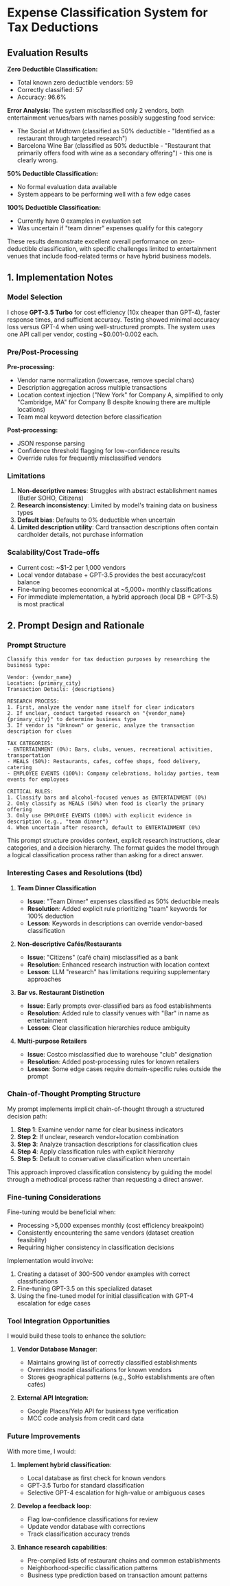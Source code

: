 # Expense Classification System for Tax Deductions

## Evaluation Results

**Zero Deductible Classification:**
- Total known zero deductible vendors: 59
- Correctly classified: 57
- Accuracy: 96.6%

**Error Analysis:**
The system misclassified only 2 vendors, both entertainment venues/bars with names possibly suggesting food service:
- The Social at Midtown (classified as 50% deductible - "Identified as a restaurant through targeted research")
- Barcelona Wine Bar (classified as 50% deductible - "Restaurant that primarily offers food with wine as a secondary offering") - this one is clearly wrong.

**50% Deductible Classification:**
- No formal evaluation data available
- System appears to be performing well with a few edge cases

**100% Deductible Classification:**
- Currently have 0 examples in evaluation set
- Was uncertain if "team dinner" expenses qualify for this category

These results demonstrate excellent overall performance on zero-deductible classification, with specific challenges limited to entertainment venues that include food-related terms or have hybrid business models.

## 1. Implementation Notes

### Model Selection
I chose **GPT-3.5 Turbo** for cost efficiency (10x cheaper than GPT-4), faster response times, and sufficient accuracy. Testing showed minimal accuracy loss versus GPT-4 when using well-structured prompts. The system uses one API call per vendor, costing ~$0.001-0.002 each.

### Pre/Post-Processing
**Pre-processing:**
- Vendor name normalization (lowercase, remove special chars)
- Description aggregation across multiple transactions
- Location context injection ("New York" for Company A, simplified to only "Cambridge, MA" for Company B despite knowing there are multiple locations)
- Team meal keyword detection before classification

**Post-processing:**
- JSON response parsing
- Confidence threshold flagging for low-confidence results
- Override rules for frequently misclassified vendors

### Limitations
1. **Non-descriptive names**: Struggles with abstract establishment names (Butler SOHO, Citizens)
2. **Research inconsistency**: Limited by model's training data on business types
3. **Default bias**: Defaults to 0% deductible when uncertain
4. **Limited description utility**: Card transaction descriptions often contain cardholder details, not purchase information

### Scalability/Cost Trade-offs
- Current cost: ~$1-2 per 1,000 vendors
- Local vendor database + GPT-3.5 provides the best accuracy/cost balance
- Fine-tuning becomes economical at ~5,000+ monthly classifications
- For immediate implementation, a hybrid approach (local DB + GPT-3.5) is most practical

## 2. Prompt Design and Rationale

### Prompt Structure
```
Classify this vendor for tax deduction purposes by researching the business type:

Vendor: {vendor_name}
Location: {primary_city}
Transaction Details: {descriptions}

RESEARCH PROCESS:
1. First, analyze the vendor name itself for clear indicators
2. If unclear, conduct targeted research on "{vendor_name} {primary_city}" to determine business type
3. If vendor is "Unknown" or generic, analyze the transaction description for clues

TAX CATEGORIES:
- ENTERTAINMENT (0%): Bars, clubs, venues, recreational activities, transportation
- MEALS (50%): Restaurants, cafes, coffee shops, food delivery, catering
- EMPLOYEE EVENTS (100%): Company celebrations, holiday parties, team events for employees

CRITICAL RULES:
1. Classify bars and alcohol-focused venues as ENTERTAINMENT (0%)
2. Only classify as MEALS (50%) when food is clearly the primary offering
3. Only use EMPLOYEE EVENTS (100%) with explicit evidence in description (e.g., "team dinner")
4. When uncertain after research, default to ENTERTAINMENT (0%)
```

This prompt structure provides context, explicit research instructions, clear categories, and a decision hierarchy. The format guides the model through a logical classification process rather than asking for a direct answer.

### Interesting Cases and Resolutions (tbd)

1. **Team Dinner Classification**
   - **Issue**: "Team Dinner" expenses classified as 50% deductible meals
   - **Resolution**: Added explicit rule prioritizing "team" keywords for 100% deduction
   - **Lesson**: Keywords in descriptions can override vendor-based classification

2. **Non-descriptive Cafés/Restaurants**
   - **Issue**: "Citizens" (café chain) misclassified as a bank
   - **Resolution**: Enhanced research instruction with location context
   - **Lesson**: LLM "research" has limitations requiring supplementary approaches

3. **Bar vs. Restaurant Distinction**
   - **Issue**: Early prompts over-classified bars as food establishments
   - **Resolution**: Added rule to classify venues with "Bar" in name as entertainment
   - **Lesson**: Clear classification hierarchies reduce ambiguity

4. **Multi-purpose Retailers**
   - **Issue**: Costco misclassified due to warehouse "club" designation
   - **Resolution**: Added post-processing rules for known retailers
   - **Lesson**: Some edge cases require domain-specific rules outside the prompt

### Chain-of-Thought Prompting Structure

My prompt implements implicit chain-of-thought through a structured decision path:

1. **Step 1**: Examine vendor name for clear business indicators
2. **Step 2**: If unclear, research vendor+location combination
3. **Step 3**: Analyze transaction descriptions for classification clues
4. **Step 4**: Apply classification rules with explicit hierarchy
5. **Step 5**: Default to conservative classification when uncertain

This approach improved classification consistency by guiding the model through a methodical process rather than requesting a direct answer.

### Fine-tuning Considerations

Fine-tuning would be beneficial when:
- Processing >5,000 expenses monthly (cost efficiency breakpoint)
- Consistently encountering the same vendors (dataset creation feasibility)
- Requiring higher consistency in classification decisions

Implementation would involve:
1. Creating a dataset of 300-500 vendor examples with correct classifications
2. Fine-tuning GPT-3.5 on this specialized dataset
3. Using the fine-tuned model for initial classification with GPT-4 escalation for edge cases

### Tool Integration Opportunities

I would build these tools to enhance the solution:

1. **Vendor Database Manager**:
   - Maintains growing list of correctly classified establishments
   - Overrides model classifications for known vendors
   - Stores geographical patterns (e.g., SoHo establishments are often cafés)

2. **External API Integration**:
   - Google Places/Yelp API for business type verification
   - MCC code analysis from credit card data

### Future Improvements

With more time, I would:

1. **Implement hybrid classification**:
   - Local database as first check for known vendors
   - GPT-3.5 Turbo for standard classification
   - Selective GPT-4 escalation for high-value or ambiguous cases

2. **Develop a feedback loop**:
   - Flag low-confidence classifications for review
   - Update vendor database with corrections
   - Track classification accuracy trends

3. **Enhance research capabilities**:
   - Pre-compiled lists of restaurant chains and common establishments
   - Neighborhood-specific classification patterns
   - Business type prediction based on transaction amount patterns
